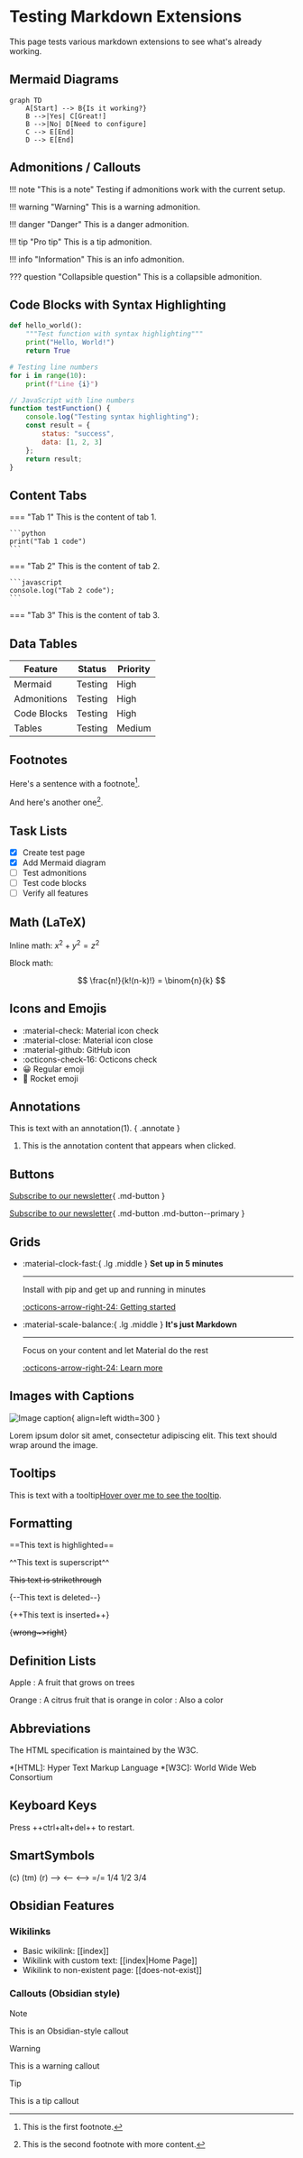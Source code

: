 # Testing Markdown Extensions

This page tests various markdown extensions to see what's already working.

## Mermaid Diagrams

```mermaid
graph TD
    A[Start] --> B{Is it working?}
    B -->|Yes| C[Great!]
    B -->|No| D[Need to configure]
    C --> E[End]
    D --> E[End]
```

## Admonitions / Callouts

!!! note "This is a note"
    Testing if admonitions work with the current setup.

!!! warning "Warning"
    This is a warning admonition.

!!! danger "Danger"
    This is a danger admonition.

!!! tip "Pro tip"
    This is a tip admonition.

!!! info "Information"
    This is an info admonition.

??? question "Collapsible question"
    This is a collapsible admonition.

## Code Blocks with Syntax Highlighting

```python title="test.py"
def hello_world():
    """Test function with syntax highlighting"""
    print("Hello, World!")
    return True

# Testing line numbers
for i in range(10):
    print(f"Line {i}")
```

```javascript title="app.js" linenums="1"
// JavaScript with line numbers
function testFunction() {
    console.log("Testing syntax highlighting");
    const result = {
        status: "success",
        data: [1, 2, 3]
    };
    return result;
}
```

## Content Tabs

=== "Tab 1"
    This is the content of tab 1.
    
    ```python
    print("Tab 1 code")
    ```

=== "Tab 2"
    This is the content of tab 2.
    
    ```javascript
    console.log("Tab 2 code");
    ```

=== "Tab 3"
    This is the content of tab 3.

## Data Tables

| Feature | Status | Priority |
|---------|--------|----------|
| Mermaid | Testing | High |
| Admonitions | Testing | High |
| Code Blocks | Testing | High |
| Tables | Testing | Medium |

## Footnotes

Here's a sentence with a footnote[^1].

And here's another one[^2].

[^1]: This is the first footnote.
[^2]: This is the second footnote with more content.

## Task Lists

- [x] Create test page
- [x] Add Mermaid diagram
- [ ] Test admonitions
- [ ] Test code blocks
- [ ] Verify all features

## Math (LaTeX)

Inline math: $x^2 + y^2 = z^2$

Block math:

$$
\frac{n!}{k!(n-k)!} = \binom{n}{k}
$$

## Icons and Emojis

- :material-check: Material icon check
- :material-close: Material icon close
- :material-github: GitHub icon
- :octicons-check-16: Octicons check
- 😀 Regular emoji
- 🚀 Rocket emoji

## Annotations

This is text with an annotation(1).
{ .annotate }

1. This is the annotation content that appears when clicked.

## Buttons

[Subscribe to our newsletter](#){ .md-button }

[Subscribe to our newsletter](#){ .md-button .md-button--primary }

## Grids

<div class="grid cards" markdown>

- :material-clock-fast:{ .lg .middle } __Set up in 5 minutes__

    ---

    Install with pip and get up and running in minutes

    [:octicons-arrow-right-24: Getting started](#)

- :material-scale-balance:{ .lg .middle } __It's just Markdown__

    ---

    Focus on your content and let Material do the rest

    [:octicons-arrow-right-24: Learn more](#)

</div>

## Images with Captions

![Image caption](https://dummyimage.com/600x400/000/fff&text=Test+Image){ align=left width=300 }

Lorem ipsum dolor sit amet, consectetur adipiscing elit. This text should wrap around the image.

## Tooltips

This is text with a tooltip[Hover over me to see the tooltip](# "This is the tooltip content").

## Formatting

==This text is highlighted==

^^This text is superscript^^

~~This text is strikethrough~~

{--This text is deleted--}

{++This text is inserted++}

{~~wrong~>right~~}

## Definition Lists

Apple
:   A fruit that grows on trees

Orange
:   A citrus fruit that is orange in color
:   Also a color

## Abbreviations

The HTML specification is maintained by the W3C.

*[HTML]: Hyper Text Markup Language
*[W3C]: World Wide Web Consortium

## Keyboard Keys

Press ++ctrl+alt+del++ to restart.

## SmartSymbols

(c) (tm) (r) --> <-- <--> =/= 1/4 1/2 3/4

## Obsidian Features

### Wikilinks

- Basic wikilink: [[index]]
- Wikilink with custom text: [[index|Home Page]]
- Wikilink to non-existent page: [[does-not-exist]]

### Callouts (Obsidian style)

> [!note]
> This is an Obsidian-style callout

> [!warning]
> This is a warning callout

> [!tip]
> This is a tip callout